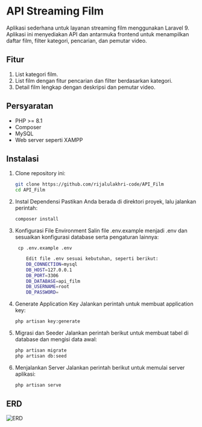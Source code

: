 # API Streaming Film

Aplikasi sederhana untuk layanan streaming film menggunakan Laravel 9. Aplikasi ini menyediakan API dan antarmuka frontend untuk menampilkan daftar film, filter kategori, pencarian, dan pemutar video.

## Fitur
1. List kategori film.
2. List film dengan fitur pencarian dan filter berdasarkan kategori.
3. Detail film lengkap dengan deskripsi dan pemutar video.

## Persyaratan
- PHP >= 8.1
- Composer
- MySQL
- Web server seperti XAMPP

## Instalasi
1. Clone repository ini:
   ```bash
   git clone https://github.com/rijalulakhri-code/API_Film
   cd API_Film
2. Instal Dependensi
Pastikan Anda berada di direktori proyek, lalu jalankan perintah:
   ``` bash
   composer install
3. Konfigurasi File Environment
Salin file .env.example menjadi .env dan sesuaikan konfigurasi database serta pengaturan lainnya:

        cp .env.example .env
        
    ``` bash
        Edit file .env sesuai kebutuhan, seperti berikut:
        DB_CONNECTION=mysql
        DB_HOST=127.0.0.1
        DB_PORT=3306
        DB_DATABASE=api_film
        DB_USERNAME=root
        DB_PASSWORD=
4. Generate Application Key
Jalankan perintah untuk membuat application key:
    ``` bash
    php artisan key:generate
5. Migrasi dan Seeder
Jalankan perintah berikut untuk membuat tabel di database dan mengisi data awal:
    ``` bash
    php artisan migrate
    php artisan db:seed
6. Menjalankan Server
Jalankan perintah berikut untuk memulai server aplikasi:
    ``` bash
    php artisan serve

## ERD
![ERD](ERD.png)



